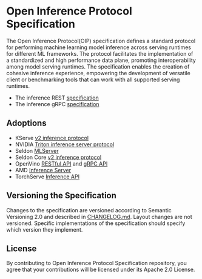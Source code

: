 # Open Inference Protocol Specification 

The Open Inference Protocol(OIP) specification defines a standard protocol for performing machine learning model inference across
serving runtimes for different ML frameworks. The protocol facilitates the implementation of a standardized and high performance data plane,
promoting interoperability among model serving runtimes. The specification enables the creation of cohesive inference experience, 
empowering the development of versatile client or benchmarking tools that can work with all
supported serving runtimes.

- The inference REST [specification](./specification/protocol/inference_rest.md)
- The inference gRPC [specification](./specification/protocol/inference_grpc.md)

## Adoptions
- KServe [v2 inference protocol](https://kserve.github.io/website/master/modelserving/data_plane/v2_protocol/)
- NVIDIA [Triton inference server protocol](https://docs.nvidia.com/deeplearning/triton-inference-server/user-guide/docs/customization_guide/inference_protocols.html)
- Seldon [MLServer](https://mlserver.readthedocs.io/en/stable/user-guide/content-type.html)
- Seldon Core [v2 inference protocol](https://docs.seldon.io/projects/seldon-core/en/v2/contents/getting-started/#api-for-inference)
- OpenVino [RESTful API](https://docs.openvino.ai/latest/ovms_docs_rest_api_kfs.html) and [gRPC API](https://docs.openvino.ai/latest/ovms_docs_grpc_api_kfs.html)
- AMD [Inference Server](https://xilinx.github.io/inference-server/main/kserve.html)
- TorchServe [Inference API](https://github.com/pytorch/serve/tree/master/kubernetes/kserve)

## Versioning the Specification
Changes to the specification are versioned according to Semantic Versioning 2.0 and described in [CHANGELOG.md](CHANGELOG.md). Layout changes are not versioned. Specific implementations of the specification should specify which version they implement.


## License
By contributing to Open Inference Protocol Specification repository, you agree that your contributions will be licensed under its Apache 2.0 License.
